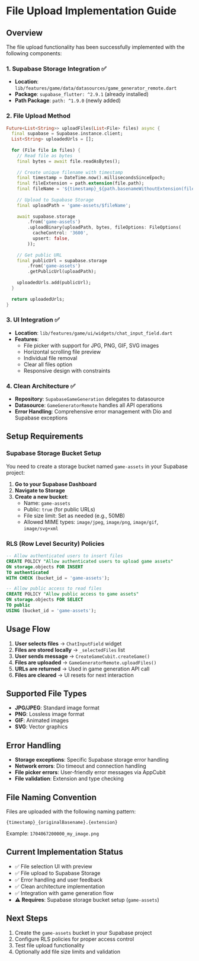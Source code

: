 # File Upload Implementation Guide

## Overview

The file upload functionality has been successfully implemented with the following components:

### 1. **Supabase Storage Integration** ✅
- **Location**: `lib/features/game/data/datasources/game_generator_remote.dart`
- **Package**: `supabase_flutter: ^2.9.1` (already installed)
- **Path Package**: `path: ^1.9.0` (newly added)

### 2. **File Upload Method**
```dart
Future<List<String>> uploadFiles(List<File> files) async {
  final supabase = Supabase.instance.client;
  List<String> uploadedUrls = [];
  
  for (File file in files) {
    // Read file as bytes
    final bytes = await file.readAsBytes();
    
    // Create unique filename with timestamp
    final timestamp = DateTime.now().millisecondsSinceEpoch;
    final fileExtension = path.extension(file.path);
    final fileName = '${timestamp}_${path.basenameWithoutExtension(file.path)}$fileExtension';
    
    // Upload to Supabase Storage
    final uploadPath = 'game-assets/$fileName';
    
    await supabase.storage
        .from('game-assets')
        .uploadBinary(uploadPath, bytes, fileOptions: FileOptions(
          cacheControl: '3600',
          upsert: false,
        ));
    
    // Get public URL
    final publicUrl = supabase.storage
        .from('game-assets')
        .getPublicUrl(uploadPath);
    
    uploadedUrls.add(publicUrl);
  }
  
  return uploadedUrls;
}
```

### 3. **UI Integration** ✅
- **Location**: `lib/features/game/ui/widgets/chat_input_field.dart`
- **Features**:
  - File picker with support for JPG, PNG, GIF, SVG images
  - Horizontal scrolling file preview
  - Individual file removal
  - Clear all files option
  - Responsive design with constraints

### 4. **Clean Architecture** ✅
- **Repository**: `SupabaseGameGeneration` delegates to datasource
- **Datasource**: `GameGeneratorRemote` handles all API operations
- **Error Handling**: Comprehensive error management with Dio and Supabase exceptions

## Setup Requirements

### Supabase Storage Bucket Setup
You need to create a storage bucket named `game-assets` in your Supabase project:

1. **Go to your Supabase Dashboard**
2. **Navigate to Storage**
3. **Create a new bucket**:
   - Name: `game-assets`
   - Public: `true` (for public URLs)
   - File size limit: Set as needed (e.g., 50MB)
   - Allowed MIME types: `image/jpeg`, `image/png`, `image/gif`, `image/svg+xml`

### RLS (Row Level Security) Policies
```sql
-- Allow authenticated users to insert files
CREATE POLICY "Allow authenticated users to upload game assets"
ON storage.objects FOR INSERT
TO authenticated
WITH CHECK (bucket_id = 'game-assets');

-- Allow public access to read files
CREATE POLICY "Allow public access to game assets"
ON storage.objects FOR SELECT
TO public
USING (bucket_id = 'game-assets');
```

## Usage Flow

1. **User selects files** → `ChatInputField` widget
2. **Files are stored locally** → `_selectedFiles` list
3. **User sends message** → `CreateGameCubit.createGame()`
4. **Files are uploaded** → `GameGeneratorRemote.uploadFiles()`
5. **URLs are returned** → Used in game generation API call
6. **Files are cleared** → UI resets for next interaction

## Supported File Types
- **JPG/JPEG**: Standard image format
- **PNG**: Lossless image format
- **GIF**: Animated images
- **SVG**: Vector graphics

## Error Handling
- **Storage exceptions**: Specific Supabase storage error handling
- **Network errors**: Dio timeout and connection handling
- **File picker errors**: User-friendly error messages via AppCubit
- **File validation**: Extension and type checking

## File Naming Convention
Files are uploaded with the following naming pattern:
```
{timestamp}_{originalBasename}.{extension}
```

Example: `1704067200000_my_image.png`

## Current Implementation Status
- ✅ File selection UI with preview
- ✅ File upload to Supabase Storage
- ✅ Error handling and user feedback
- ✅ Clean architecture implementation
- ✅ Integration with game generation flow
- ⚠️ **Requires**: Supabase storage bucket setup (`game-assets`)

## Next Steps
1. Create the `game-assets` bucket in your Supabase project
2. Configure RLS policies for proper access control
3. Test file upload functionality
4. Optionally add file size limits and validation

